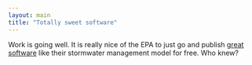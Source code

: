 ```yaml
---
layout: main
title: "Totally sweet software"
---
```

Work is going well. It is really nice of the EPA to just go and publish [great
software](http://www.epa.gov/ednnrmrl/swmm/) like their stormwater management
model for free. Who knew?


